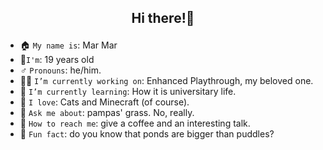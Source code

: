 ## <p align=center>Hi there!👋</p>

- 🏠 `My name is`: Mar Mar
- 📆`I'm`: 19 years old
- ♂️ `Pronouns`: he/him.
- 👷‍♂️ `I’m currently working on`: Enhanced Playthrough, my beloved one.
- 📖 `I’m currently learning`: How it is universitary life.
- 💛 `I love`: Cats and Minecraft (of course).
- 💬 `Ask me about`: pampas' grass. No, really.
- 🏹 `How to reach me`: give a coffee and an interesting talk.
- 🤡 `Fun fact`: do you know that ponds are bigger than puddles?
